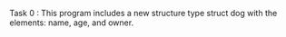 Task 0 : This program includes a new structure type struct dog with the elements: name, age, and owner.
